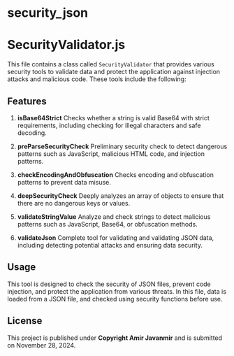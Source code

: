 # security_json

# SecurityValidator.js

This file contains a class called `SecurityValidator` that provides various security tools to validate data and protect the application against injection attacks and malicious code. These tools include the following:

## Features

1. **isBase64Strict**
Checks whether a string is valid Base64 with strict requirements, including checking for illegal characters and safe decoding.

2. **preParseSecurityCheck**
Preliminary security check to detect dangerous patterns such as JavaScript, malicious HTML code, and injection patterns.

3. **checkEncodingAndObfuscation**
Checks encoding and obfuscation patterns to prevent data misuse.

4. **deepSecurityCheck**
Deeply analyzes an array of objects to ensure that there are no dangerous keys or values.

5. **validateStringValue**
Analyze and check strings to detect malicious patterns such as JavaScript, Base64, or obfuscation methods.

6. **validateJson**
Complete tool for validating and validating JSON data, including detecting potential attacks and ensuring data security.

## Usage
This tool is designed to check the security of JSON files, prevent code injection, and protect the application from various threats. In this file, data is loaded from a JSON file, and checked using security functions before use.

## License
This project is published under **Copyright Amir Javanmir** and is submitted on November 28, 2024.
